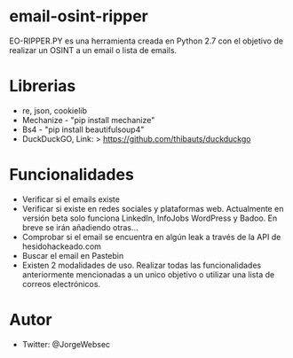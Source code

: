 # email-osint-ripper

EO-RIPPER.PY es una herramienta creada en Python 2.7 con el objetivo de realizar un OSINT a un email o lista de emails.

# Librerias

+ re, json, cookielib
+ Mechanize - "pip install mechanize"
+ Bs4 - "pip install beautifulsoup4"
+ DuckDuckGO, Link: > https://github.com/thibauts/duckduckgo

# Funcionalidades

+ Verificar si el emails existe
+ Verificar si existe en redes sociales y plataformas web. Actualmente en versión beta solo funciona LinkedIn, InfoJobs WordPress y Badoo. En breve se irán añadiendo otras...
+ Comprobar si el email se encuentra en algún leak a través de la API de hesidohackeado.com
+ Buscar el email en Pastebin
+ Existen 2 modalidades de uso. Realizar todas las funcionalidades anteriormente mencionadas a un unico objetivo o utilizar una lista de correos electrónicos.

# Autor
+ Twitter: @JorgeWebsec
